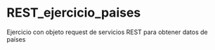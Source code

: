 # REST_ejercicio_paises
Ejercicio con objeto request de servicios REST para obtener datos de países
